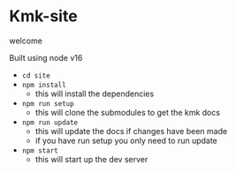 # Kmk-site
welcome

Built using node v16

* `cd site`
* `npm install`
    * this will install the dependencies 
* `npm run setup`
    * this will clone the submodules to get the kmk docs
* `npm run update`
    * this will update the docs if changes have been made
    * if you have run setup you only need to run update
* `npm start`
    * this will start up the dev server 
